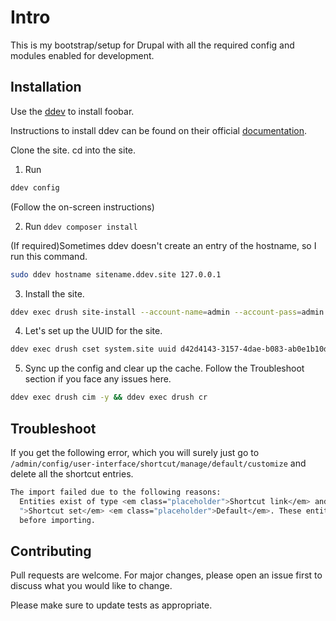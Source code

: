 # Intro

This is my bootstrap/setup for Drupal with all the required config and modules enabled for development.

## Installation

Use the [ddev](https://ddev.readthedocs.io/en/stable/) to install foobar.

Instructions to install ddev can be found on their official [documentation](https://ddev.readthedocs.io/en/stable/).

Clone the site. cd into the site.

1. Run

```bash
ddev config
```
(Follow the on-screen instructions)

2. Run `ddev composer install`

(If required)Sometimes ddev doesn't create an entry of the hostname, so I run this command.

```bash
sudo ddev hostname sitename.ddev.site 127.0.0.1
```

3. Install the site.

```bash
ddev exec drush site-install --account-name=admin --account-pass=admin
```

4. Let's set up the UUID for the site.

```bash
ddev exec drush cset system.site uuid d42d4143-3157-4dae-b083-ab0e1b10d644
```

5. Sync up the config and clear up the cache. Follow the Troubleshoot section if you face any issues here.

```bash
ddev exec drush cim -y && ddev exec drush cr
```

## Troubleshoot
If you get the following error, which you will surely just go to `/admin/config/user-interface/shortcut/manage/default/customize` and delete all the shortcut entries.

```bash
The import failed due to the following reasons:
  Entities exist of type <em class="placeholder">Shortcut link</em> and <em class="placeholder
  ">Shortcut set</em> <em class="placeholder">Default</em>. These entities need to be deleted
  before importing.
```

## Contributing
Pull requests are welcome. For major changes, please open an issue first to discuss what you would like to change.

Please make sure to update tests as appropriate.

